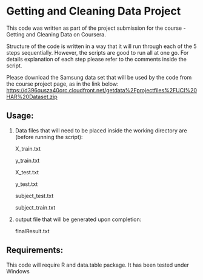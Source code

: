 Getting and Cleaning Data Project
=================================

This code was written as part of the project submission for the course - Getting and Cleaning Data on Coursera. 

Structure of the code is written in a way that it will run through each of the 5 steps sequentially. However, the scripts are good to run all at one go. For details explanation of each step please refer to the comments inside the script.  

Please download the Samsung data set that will be used by the code from the course project page, as in the link below: 
https://d396qusza40orc.cloudfront.net/getdata%2Fprojectfiles%2FUCI%20HAR%20Dataset.zip 

Usage:
---------------
1) Data files that will need to be placed inside the working directory are (before running the script): 

    X_train.txt
    
    y_train.txt
    
    X_test.txt
    
    y_test.txt
    
    subject_test.txt
    
    subject_train.txt
    
    
2) output file that will be generated upon completion: 

    finalResult.txt
    

Requirements:
---------------
This code will require R and data.table package. It has been tested under Windows

